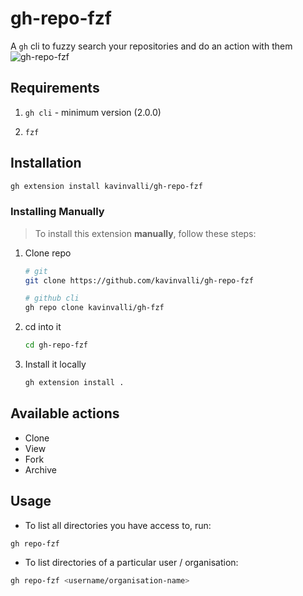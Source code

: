 # gh-repo-fzf

A `gh` cli to fuzzy search your repositories and do an action with them
![gh-repo-fzf](https://user-images.githubusercontent.com/41034356/144628703-caaf0921-8d1a-4913-b5a0-24b5f7269549.gif)

## Requirements

1. `gh cli` - minimum version (2.0.0)

2. `fzf`

## Installation

```sh
gh extension install kavinvalli/gh-repo-fzf
```

### Installing Manually

> To install this extension **manually**, follow these steps:

1. Clone repo

   ```bash
   # git
   git clone https://github.com/kavinvalli/gh-repo-fzf

   # github cli
   gh repo clone kavinvalli/gh-fzf
   ```

2. cd into it

   ```bash
   cd gh-repo-fzf
   ```

3. Install it locally
   ```bash
   gh extension install .
   ```
   
## Available actions
- Clone
- View
- Fork
- Archive

## Usage

- To list all directories you have access to, run:

```sh
gh repo-fzf
```

- To list directories of a particular user / organisation:

```sh
gh repo-fzf <username/organisation-name>
```
